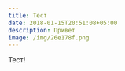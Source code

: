 ```yaml
---
title: Тест
date: 2018-01-15T20:51:08+05:00
description: Привет
image: /img/26e178f.png
---
```

Тест!
